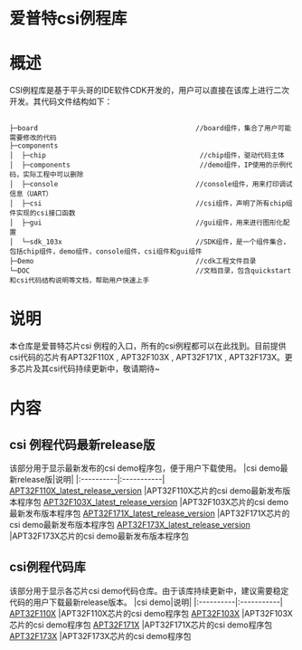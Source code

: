 # 爱普特csi例程库
# 概述
CSI例程库是基于平头哥的IDE软件CDK开发的，用户可以直接在该库上进行二次开发。其代码文件结构如下：

<code>
├─board                                       //board组件，集合了用户可能需要修改的代码
├─components                                    
│  ├─chip                                      //chip组件，驱动代码主体  
│  ├─components                                //demo组件，IP使用的示例代码，实际工程中可以删除  
│  ├─console                                  //console组件，用来打印调试信息（UART）  
│  ├─csi                                      //csi组件，声明了所有chip组件实现的csi接口函数  
│  ├─gui                                      //gui组件，用来进行图形化配置  
│  └─sdk_103x                                 //SDK组件，是一个组件集合，包括chip组件，demo组件，console组件，csi组件和gui组件  
├─Demo                                        //cdk工程文件目录  
└─DOC                                         //文档目录，包含quickstart 和csi代码结构说明等文档，帮助用户快速上手  
</code>

# 说明
本仓库是爱普特芯片csi 例程的入口，所有的csi例程都可以在此找到。目前提供csi代码的芯片有APT32F110X , APT32F103X , APT32F171X , APT32F173X。更多芯片及其csi代码持续更新中，敬请期待~

# 内容
## csi 例程代码最新release版
该部分用于显示最新发布的csi demo程序包，便于用户下载使用。
|csi demo最新release版|说明|
|:----------|:-----------|
[APT32F110X_latest_release_version](https://github.com/APT-AEteam/APT32F110X/releases/latest) |APT32F110X芯片的csi demo最新发布版本程序包
[APT32F103X_latest_release_version](https://github.com/APT-AEteam/APT32F103X/releases/latest) |APT32F103X芯片的csi demo最新发布版本程序包
[APT32F171X_latest_release_version](https://github.com/APT-AEteam/APT32F171X/releases/latest) |APT32F171X芯片的csi demo最新发布版本程序包
[APT32F173X_latest_release_version](https://github.com/APT-AEteam/APT32F173X/releases/latest) |APT32F173X芯片的csi demo最新发布版本程序包

## csi例程代码库
该部分用于显示各芯片csi demo代码仓库。由于该库持续更新中，建议需要稳定代码的用户下载最新release版本。
|csi demo|说明|
|:----------|:-----------|
[APT32F110X](https://github.com/APT-AEteam/APT32F110X.git) |APT32F110X芯片的csi demo程序包
[APT32F103X](https://github.com/APT-AEteam/APT32F103X.git) |APT32F103X芯片的csi demo程序包
[APT32F171X](https://github.com/APT-AEteam/APT32F171X.git) |APT32F171X芯片的csi demo程序包
[APT32F173X](https://github.com/APT-AEteam/APT32F173X.git) |APT32F173X芯片的csi demo程序包
